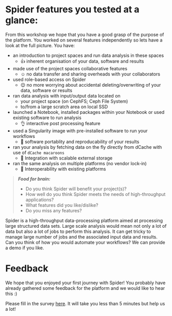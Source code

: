 # Spider features you tested at a glance:

From this workshop we hope that you have a good grasp of the purpose of the platform. You worked on several features independently so lets have a look at the full picture. You have:

- an introduction to project spaces and run data analysis in these spaces
   - :+1: inherent organisation of your data, software and results
- made use of the project spaces collaborative features  
   - :relaxed: no data transfer and sharing overheads with your collaborators
- used role-based access on Spider 
   - :relieved: no more worrying about accidental deleting/overwriting of your data, software or results 
- ran data analysis with input/output data located on
   - your project space (on CephFS; Ceph File System)
   - to/from a large scratch area on local SSD
- launched a Notebook, installed packages within your Notebook or used existing software to run analysis
   - :ok_hand: interactive post processing feature
- used a Singularity image with pre-installed software to run your workflows
   - :metal: software portablity and reproducability of your results
- ran your analysis by fetching data on the fly directly from dCache with use of `dCache macaroons`
   - :muscle: Integration with scalable external storage
- ran the same analysis on multiple platforms (no vendor lock-in)
   - :vulcan_salute: Interoperability with existing platforms
   
> **_Food for brain:_**
>
> * Do you think Spider will benefit your project(s)? 
> * How well do you think Spider meets the needs of high-throughput applications?
> * What features did you like/dislike?
> * Do you miss any features?

Spider is a high-throughput data-processing platform aimed at processing large structured data sets. Large scale analysis would mean not only a lot of data but also a lot of jobs to perform this analysis. It can get tricky to manage large number of jobs and the associated input data and results. Can you think of how you would automate your workflows? We can provide a demo if you like.

# Feedback

We hope that you enjoyed your first journey with Spider! You probably have already gathered some feedback for the platform and we would like to hear this :)

Please fill in the survey [here](https://forms.gle/J4K4eMMMj2WSHKtZ6). It will take you less than 5 minutes but help us a lot!

<!---![Spider poster](/images/Spider_poster.png)>   

# Want to know more about Spider?

You may visit our documentatin page at http://doc.spider.surfsara.nl/en/latest/Pages/about.html. You can always contact us via email to helpdesk@surfsara.nl with any questions about the Spider platform or any other SURFsara services.
